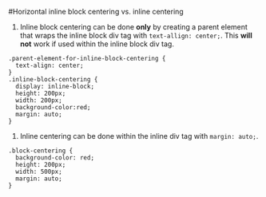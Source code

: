 #Horizontal inline block centering vs. inline centering

1. Inline block centering can be done __only__ by creating a parent element that wraps the inline block div tag with ```text-allign: center;```. This __will not__ work if used within the inline block div tag. 
```
.parent-element-for-inline-block-centering {
  text-align: center;
}
.inline-block-centering {
  display: inline-block;
  height: 200px;
  width: 200px;
  background-color:red;
  margin: auto;
}
```
1. Inline centering can be done within the inline div tag with ```margin: auto;```.
```
.block-centering {
  background-color: red;
  height: 200px;
  width: 500px;
  margin: auto;
}
```
